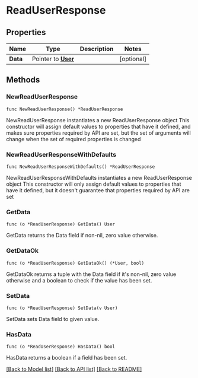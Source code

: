 # ReadUserResponse

## Properties

Name | Type | Description | Notes
------------ | ------------- | ------------- | -------------
**Data** | Pointer to [**User**](User.md) |  | [optional] 

## Methods

### NewReadUserResponse

`func NewReadUserResponse() *ReadUserResponse`

NewReadUserResponse instantiates a new ReadUserResponse object
This constructor will assign default values to properties that have it defined,
and makes sure properties required by API are set, but the set of arguments
will change when the set of required properties is changed

### NewReadUserResponseWithDefaults

`func NewReadUserResponseWithDefaults() *ReadUserResponse`

NewReadUserResponseWithDefaults instantiates a new ReadUserResponse object
This constructor will only assign default values to properties that have it defined,
but it doesn't guarantee that properties required by API are set

### GetData

`func (o *ReadUserResponse) GetData() User`

GetData returns the Data field if non-nil, zero value otherwise.

### GetDataOk

`func (o *ReadUserResponse) GetDataOk() (*User, bool)`

GetDataOk returns a tuple with the Data field if it's non-nil, zero value otherwise
and a boolean to check if the value has been set.

### SetData

`func (o *ReadUserResponse) SetData(v User)`

SetData sets Data field to given value.

### HasData

`func (o *ReadUserResponse) HasData() bool`

HasData returns a boolean if a field has been set.


[[Back to Model list]](../README.md#documentation-for-models) [[Back to API list]](../README.md#documentation-for-api-endpoints) [[Back to README]](../README.md)


